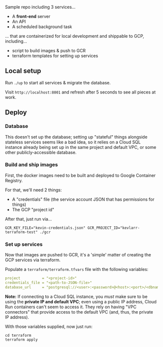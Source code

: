 Sample repo including 3 services...

- A **front-end** server
- An API
- A scheduled background task

... that are containerized for local development and shippable to GCP, including...

- script to build images & push to GCR
- terraform templates for setting up services

## Local setup

Run `./up` to start all services & migrate the database.

Visit `http://localhost:8001` and refresh after 5 seconds to see all pieces at work.

## Deploy

### Database

This doesn't set up the database; setting up "stateful" things alongside stateless services seems
like a bad idea, so it relies on a Cloud SQL instance already being set up in the same project and default VPC,
or some other publicly-accessible database.

### Build and ship images

First, the docker images need to be built and deployed to Google Container Registry.

For that, we'll need 2 things:

- A "credentials" file (the service account JSON that has permissions for things)
- The GCP "project id"

After that, just run via...

```
GCR_KEY_FILE="kevin-credentials.json" GCR_PROJECT_ID="kevlarr-terraform-test" ./gcr
```

### Set up services

Now that images are pushed to GCR, it's a 'simple' matter of creating the GCP services via terraform.

Populate a `terraform/terraform.tfvars` file with the following variables:

```yaml
project          = "<project-id>"
credentials_file = "<path-to-JSON-file>"
database_url     = "postgresql://<user>:<password>@<host>:<port>/<dbname>"
```

**Note:** If connecting to a Cloud SQL instance, you *must* make sure to be using the **private IP and default VPC**;
even using a public IP address, Cloud Run containers can't seem to access it.
They rely on having "VPC connectors" that provide access to the default VPC (and, thus, the private IP address).

With those variables supplied, now just run:

```
cd terraform
terraform apply
```
